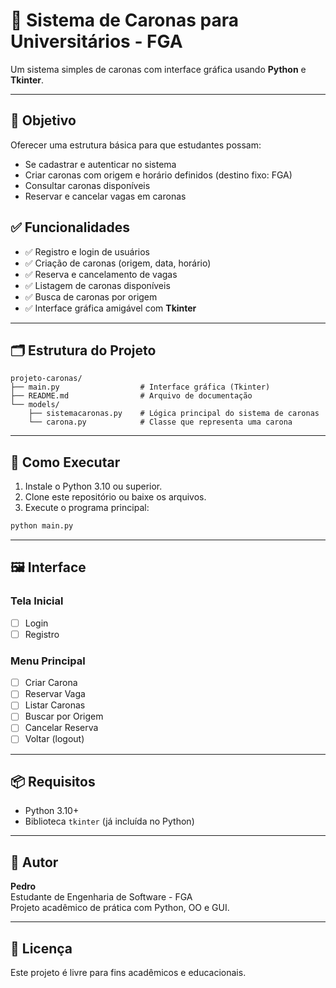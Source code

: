 
# 🚗 Sistema de Caronas para Universitários - FGA

Um sistema simples de caronas com interface gráfica usando **Python** e **Tkinter**.

---
## 🎯 Objetivo

Oferecer uma estrutura básica para que estudantes possam:
- Se cadastrar e autenticar no sistema
- Criar caronas com origem e horário definidos (destino fixo: FGA)
- Consultar caronas disponíveis
- Reservar e cancelar vagas em caronas

## ✅ Funcionalidades

- ✅ Registro e login de usuários
- ✅ Criação de caronas (origem, data, horário)
- ✅ Reserva e cancelamento de vagas
- ✅ Listagem de caronas disponíveis
- ✅ Busca de caronas por origem
- ✅ Interface gráfica amigável com **Tkinter**

---

## 🗂 Estrutura do Projeto

```plaintext
projeto-caronas/
├── main.py                  # Interface gráfica (Tkinter)
├── README.md                # Arquivo de documentação
└── models/
    ├── sistemacaronas.py    # Lógica principal do sistema de caronas
    └── carona.py            # Classe que representa uma carona
```

---

## 🚀 Como Executar

1. Instale o Python 3.10 ou superior.
2. Clone este repositório ou baixe os arquivos.
3. Execute o programa principal:

```bash
python main.py
```

---

## 🖼 Interface

### Tela Inicial

- [ ] Login
- [ ] Registro

### Menu Principal

- [ ] Criar Carona
- [ ] Reservar Vaga
- [ ] Listar Caronas
- [ ] Buscar por Origem
- [ ] Cancelar Reserva
- [ ] Voltar (logout)

---

## 📦 Requisitos

- Python 3.10+
- Biblioteca `tkinter` (já incluída no Python)

---

## 👤 Autor

**Pedro**  
Estudante de Engenharia de Software - FGA  
Projeto acadêmico de prática com Python, OO e GUI.

---

## 📄 Licença

Este projeto é livre para fins acadêmicos e educacionais.